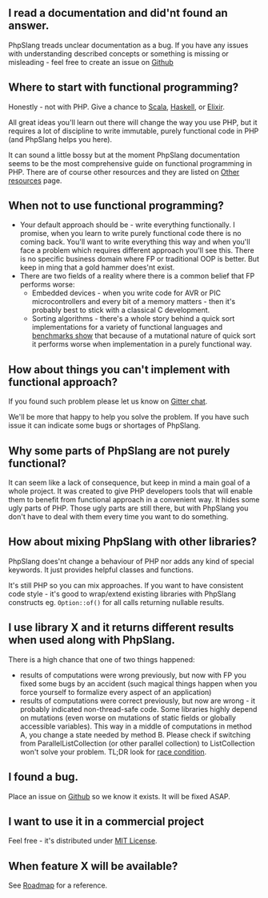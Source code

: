 ## I read a documentation and did'nt found an answer.
PhpSlang treads unclear documentation as a bug.
If you have any issues with understanding described concepts or something is missing or misleading - feel free
to create an issue on [Github](https://github.com/php-slang/php-slang/issues)

## Where to start with functional programming?
Honestly - not with PHP. Give a chance to [Scala](https://www.scala-lang.org/), [Haskell](https://haskell-lang.org/),
or [Elixir](http://elixir-lang.org/).

All great ideas you'll learn out there will change the way you use PHP, but it requires a lot of discipline
to write immutable, purely functional code in PHP (and PhpSlang helps you here).

It can sound a little bossy but at the moment PhpSlang documentation seems to be the most comprehensive guide
on functional programming in PHP. There are of course other resources and they are listed on
[Other resources](../-00_General/02_Other_Resources.md) page.

## When not to use functional programming?
- Your default approach should be - write everything functionally.
I promise, when you learn to write purely functional code there is no coming back.
You'll want to write everything this way and when you'll face a problem which
requires different approach you'll see this.
There is no specific business domain where FP or traditional OOP is better. But keep
in ming that a gold hammer does'nt exist.
- There are two fields of a reality where there is a common belief that FP performs worse:
  - Embedded devices - when you write code for AVR or PIC microcontrollers and every bit of a
   memory matters - then it's probably best to stick with a classical C development.
  - Sorting algorithms - there's a whole story behind a quick sort implementations for
   a variety of functional languages and
   [benchmarks show](http://www.lambdadays.org/static/upload/media/14254629275479beameraghfuneval2.pdf)
   that because of a mutational nature of quick sort it performs worse when implementation in a purely functional way.

## How about things you can't implement with functional approach?
If you found such problem please let us know on [Gitter chat](https://gitter.im/php-slang/Lobby).

We'll be more that happy to help you solve the problem.
If you have such issue it can indicate some bugs or shortages of PhpSlang.

## Why some parts of PhpSlang are not purely functional?
It can seem like a lack of consequence, but keep in mind a main goal of a whole project.
It was created to give PHP developers tools that will
enable them to benefit from functional approach in a convenient way.
It hides some ugly parts of PHP. Those ugly parts are still there,
but with PhpSlang you don't have to deal with them every time you want to do something.

## How about mixing PhpSlang with other libraries?
PhpSlang does'nt change a behaviour of PHP nor adds any kind of special keywords.
It just provides helpful classes and functions.

It's still PHP so you can mix approaches.
If you want to have consistent code style - it's good to wrap/extend existing libraries with PhpSlang constructs
eg. `Option::of()` for all calls returning nullable results. 

## I use library X and it returns different results when used along with PhpSlang.
There is a high chance that one of two things happened:
- results of computations were wrong previously, but now with FP you fixed some bugs by an accident
(such magical things happen when you force yourself to formalize every aspect of an application)
- results of computations were correct previously, but now are wrong - it probably indicated non-thread-safe code.
Some libraries highly depend on mutations (even worse on mutations of static fields or globally accessible variables).
This way in a middle of computations in method A, you change a state needed by method B.
Please check if switching from ParallelListCollection (or other parallel collection) to ListCollection
won't solve your problem. TL;DR look for [race condition](https://en.wikipedia.org/wiki/Race_condition).

## I found a bug.
Place an issue on [Github](https://github.com/php-slang/php-slang/issues) so we know it exists.
It will be fixed ASAP.

## I want to use it in a commercial project
Feel free - it's distributed under [MIT License](../-00_General/-00_License.md).

## When feature X will be available?
See [Roadmap](../-00_General/-01_Roadmap.md) for a reference.